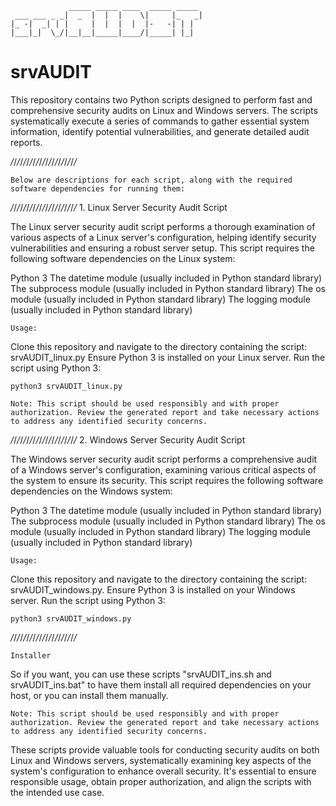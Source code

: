                                                
                 _____ _____ ____  _____ _____ 
     ___ ___ _ _|  _  |  |  |    \|     |_   _|
    |_ -|  _| | |     |  |  |  |  |-   -| | |  
    |___|_|  \_/|__|__|_____|____/|_____| |_|  
                                                                                                        
                                                                                                                                                              
# srvAUDIT
This repository contains two Python scripts designed to perform fast and comprehensive security audits on Linux and Windows servers. The scripts systematically execute a series of commands to gather essential system information, identify potential vulnerabilities, and generate detailed audit reports.

*/*/*/*/*/*/*/*/*/*/*/*/*/*/*/*/*/*/*/*/*/*

    Below are descriptions for each script, along with the required software dependencies for running them:
*/*/*/*/*/*/*/*/*/*/*/*/*/*/*/*/*/*/*/*/*/*
    1. Linux Server Security Audit Script

The Linux server security audit script performs a thorough examination of various aspects of a Linux server's configuration, helping identify security vulnerabilities and ensuring a robust server setup. This script requires the following software dependencies on the Linux system:

Python 3
The datetime module (usually included in Python standard library)
The subprocess module (usually included in Python standard library)
The os module (usually included in Python standard library)
The logging module (usually included in Python standard library)

    Usage:

Clone this repository and navigate to the directory containing the script: srvAUDIT_linux.py
Ensure Python 3 is installed on your Linux server.
Run the script using Python 3:

    python3 srvAUDIT_linux.py

    Note: This script should be used responsibly and with proper authorization. Review the generated report and take necessary actions to address any identified security concerns.
*/*/*/*/*/*/*/*/*/*/*/*/*/*/*/*/*/*/*/*/*/*
    2. Windows Server Security Audit Script

The Windows server security audit script performs a comprehensive audit of a Windows server's configuration, examining various critical aspects of the system to ensure its security. This script requires the following software dependencies on the Windows system:

Python 3
The datetime module (usually included in Python standard library)
The subprocess module (usually included in Python standard library)
The os module (usually included in Python standard library)
The logging module (usually included in Python standard library)

    Usage:

Clone this repository and navigate to the directory containing the script: srvAUDIT_windows.py.
Ensure Python 3 is installed on your Windows server.
Run the script using Python 3:

    python3 srvAUDIT_windows.py

*/*/*/*/*/*/*/*/*/*/*/*/*/*/*/*/*/*/*/*/*/*

    Installer

So if you want, you can use these scripts "srvAUDIT_ins.sh and srvAUDIT_ins.bat" to have them install all required dependencies on your host, or you can install them manually.

    Note: This script should be used responsibly and with proper authorization. Review the generated report and take necessary actions to address any identified security concerns.

These scripts provide valuable tools for conducting security audits on both Linux and Windows servers, systematically examining key aspects of the system's configuration to enhance overall security. It's essential to ensure responsible usage, obtain proper authorization, and align the scripts with the intended use case.
